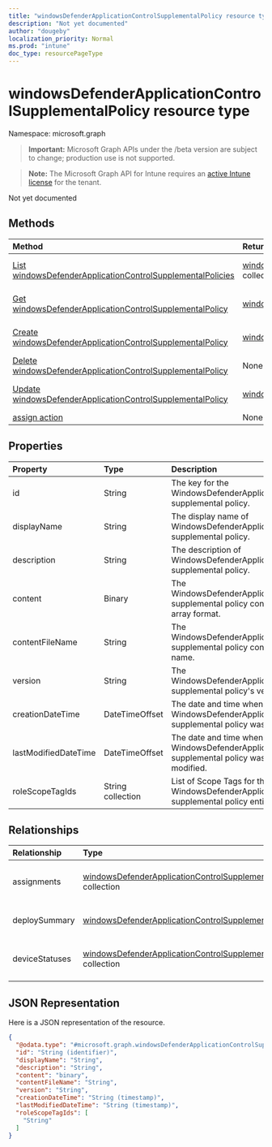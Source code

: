 ```yaml
---
title: "windowsDefenderApplicationControlSupplementalPolicy resource type"
description: "Not yet documented"
author: "dougeby"
localization_priority: Normal
ms.prod: "intune"
doc_type: resourcePageType
---
```


# windowsDefenderApplicationControlSupplementalPolicy resource type

Namespace: microsoft.graph

> **Important:** Microsoft Graph APIs under the /beta version are subject to change; production use is not supported.

> **Note:** The Microsoft Graph API for Intune requires an [active Intune license](https://go.microsoft.com/fwlink/?linkid=839381) for the tenant.

Not yet documented

## Methods
|Method|Return Type|Description|
|:---|:---|:---|
|[List windowsDefenderApplicationControlSupplementalPolicies](../api/intune-unlock-windowsdefenderapplicationcontrolsupplementalpolicy-list.md)|[windowsDefenderApplicationControlSupplementalPolicy](../resources/intune-unlock-windowsdefenderapplicationcontrolsupplementalpolicy.md) collection|List properties and relationships of the [windowsDefenderApplicationControlSupplementalPolicy](../resources/intune-unlock-windowsdefenderapplicationcontrolsupplementalpolicy.md) objects.|
|[Get windowsDefenderApplicationControlSupplementalPolicy](../api/intune-unlock-windowsdefenderapplicationcontrolsupplementalpolicy-get.md)|[windowsDefenderApplicationControlSupplementalPolicy](../resources/intune-unlock-windowsdefenderapplicationcontrolsupplementalpolicy.md)|Read properties and relationships of the [windowsDefenderApplicationControlSupplementalPolicy](../resources/intune-unlock-windowsdefenderapplicationcontrolsupplementalpolicy.md) object.|
|[Create windowsDefenderApplicationControlSupplementalPolicy](../api/intune-unlock-windowsdefenderapplicationcontrolsupplementalpolicy-create.md)|[windowsDefenderApplicationControlSupplementalPolicy](../resources/intune-unlock-windowsdefenderapplicationcontrolsupplementalpolicy.md)|Create a new [windowsDefenderApplicationControlSupplementalPolicy](../resources/intune-unlock-windowsdefenderapplicationcontrolsupplementalpolicy.md) object.|
|[Delete windowsDefenderApplicationControlSupplementalPolicy](../api/intune-unlock-windowsdefenderapplicationcontrolsupplementalpolicy-delete.md)|None|Deletes a [windowsDefenderApplicationControlSupplementalPolicy](../resources/intune-unlock-windowsdefenderapplicationcontrolsupplementalpolicy.md).|
|[Update windowsDefenderApplicationControlSupplementalPolicy](../api/intune-unlock-windowsdefenderapplicationcontrolsupplementalpolicy-update.md)|[windowsDefenderApplicationControlSupplementalPolicy](../resources/intune-unlock-windowsdefenderapplicationcontrolsupplementalpolicy.md)|Update the properties of a [windowsDefenderApplicationControlSupplementalPolicy](../resources/intune-unlock-windowsdefenderapplicationcontrolsupplementalpolicy.md) object.|
|[assign action](../api/intune-unlock-windowsdefenderapplicationcontrolsupplementalpolicy-assign.md)|None|Not yet documented|

## Properties
|Property|Type|Description|
|:---|:---|:---|
|id|String|The key for the WindowsDefenderApplicationControl supplemental policy.|
|displayName|String|The display name of WindowsDefenderApplicationControl supplemental policy.|
|description|String|The description of WindowsDefenderApplicationControl supplemental policy.|
|content|Binary|The WindowsDefenderApplicationControl supplemental policy content in byte array format.|
|contentFileName|String|The WindowsDefenderApplicationControl supplemental policy content's file name.|
|version|String|The WindowsDefenderApplicationControl supplemental policy's version.|
|creationDateTime|DateTimeOffset|The date and time when the WindowsDefenderApplicationControl supplemental policy was uploaded.|
|lastModifiedDateTime|DateTimeOffset|The date and time when the WindowsDefenderApplicationControl supplemental policy was last modified.|
|roleScopeTagIds|String collection|List of Scope Tags for this WindowsDefenderApplicationControl supplemental policy entity.|

## Relationships
|Relationship|Type|Description|
|:---|:---|:---|
|assignments|[windowsDefenderApplicationControlSupplementalPolicyAssignment](../resources/intune-unlock-windowsdefenderapplicationcontrolsupplementalpolicyassignment.md) collection|The associated group assignments for this WindowsDefenderApplicationControl supplemental policy.|
|deploySummary|[windowsDefenderApplicationControlSupplementalPolicyDeploymentSummary](../resources/intune-unlock-windowsdefenderapplicationcontrolsupplementalpolicydeploymentsummary.md)|WindowsDefenderApplicationControl supplemental policy deployment summary.|
|deviceStatuses|[windowsDefenderApplicationControlSupplementalPolicyDeploymentStatus](../resources/intune-unlock-windowsdefenderapplicationcontrolsupplementalpolicydeploymentstatus.md) collection|The list of device deployment states for this WindowsDefenderApplicationControl supplemental policy.|

## JSON Representation
Here is a JSON representation of the resource.
<!-- {
  "blockType": "resource",
  "keyProperty": "id",
  "@odata.type": "microsoft.graph.windowsDefenderApplicationControlSupplementalPolicy"
}
-->
``` json
{
  "@odata.type": "#microsoft.graph.windowsDefenderApplicationControlSupplementalPolicy",
  "id": "String (identifier)",
  "displayName": "String",
  "description": "String",
  "content": "binary",
  "contentFileName": "String",
  "version": "String",
  "creationDateTime": "String (timestamp)",
  "lastModifiedDateTime": "String (timestamp)",
  "roleScopeTagIds": [
    "String"
  ]
}
```




